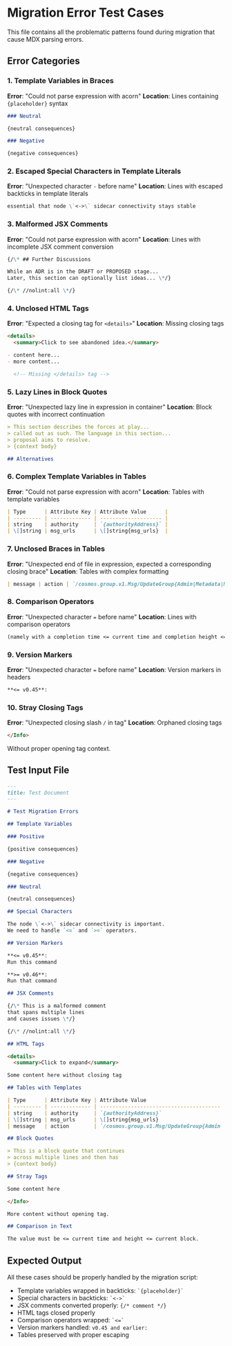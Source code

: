 # Migration Error Test Cases

This file contains all the problematic patterns found during migration that cause MDX parsing errors.

## Error Categories

### 1. Template Variables in Braces

**Error**: "Could not parse expression with acorn"
**Location**: Lines containing `{placeholder}` syntax

```markdown
### Neutral

{neutral consequences}
```

```markdown
### Negative

{negative consequences}
```

### 2. Escaped Special Characters in Template Literals

**Error**: "Unexpected character `-` before name"
**Location**: Lines with escaped backticks in template literals

```markdown
essential that node \`<->\` sidecar connectivity stays stable
```

### 3. Malformed JSX Comments

**Error**: "Could not parse expression with acorn"
**Location**: Lines with incomplete JSX comment conversion

```markdown
{/\* ## Further Discussions

While an ADR is in the DRAFT or PROPOSED stage...
Later, this section can optionally list ideas... \*/}
```

```markdown
{/\* //nolint:all \*/}
```

### 4. Unclosed HTML Tags

**Error**: "Expected a closing tag for `<details>`"
**Location**: Missing closing tags

```markdown
<details>
  <summary>Click to see abandoned idea.</summary>

- content here...
- more content...

  <!-- Missing </details> tag -->
```

### 5. Lazy Lines in Block Quotes

**Error**: "Unexpected lazy line in expression in container"
**Location**: Block quotes with incorrect continuation

```markdown
> This section describes the forces at play...
> called out as such. The language in this section...
> proposal aims to resolve.
> {context body}

## Alternatives
```

### 6. Complex Template Variables in Tables

**Error**: "Could not parse expression with acorn"
**Location**: Tables with template variables

```markdown
| Type      | Attribute Key | Attribute Value      |
| --------- | ------------- | -------------------- |
| string    | authority     | `{authorityAddress}` |
| \[]string | msg_urls      | \[]string{msg_urls}  |
```

### 7. Unclosed Braces in Tables

**Error**: "Unexpected end of file in expression, expected a corresponding closing brace"
**Location**: Tables with complex formatting

```markdown
| message | action | `/cosmos.group.v1.Msg/UpdateGroup{Admin|Metadata|Members}` |
```

### 8. Comparison Operators

**Error**: "Unexpected character `=` before name"
**Location**: Lines with comparison operators

```markdown
(namely with a completion time <= current time and completion height <= current
```

### 9. Version Markers

**Error**: "Unexpected character `=` before name"
**Location**: Version markers in headers

```markdown
**<= v0.45**:
```

### 10. Stray Closing Tags

**Error**: "Unexpected closing slash `/` in tag"
**Location**: Orphaned closing tags

```markdown
</Info>
```

Without proper opening tag context.

## Test Input File

```markdown
---
title: Test Document
---

# Test Migration Errors

## Template Variables

### Positive

{positive consequences}

### Negative

{negative consequences}

### Neutral

{neutral consequences}

## Special Characters

The node \`<->\` sidecar connectivity is important.
We need to handle `<=` and `>=` operators.

## Version Markers

**<= v0.45**:
Run this command

**>= v0.46**:
Run that command

## JSX Comments

{/\* This is a malformed comment
that spans multiple lines
and causes issues \*/}

{/\* //nolint:all \*/}

## HTML Tags

<details>
  <summary>Click to expand</summary>

Some content here without closing tag

## Tables with Templates

| Type      | Attribute Key | Attribute Value                         |
| --------- | ------------- | --------------------------------------- | -------- | --------- |
| string    | authority     | `{authorityAddress}`                    |
| \[]string | msg_urls      | \[]string{msg_urls}                     |
| message   | action        | `/cosmos.group.v1.Msg/UpdateGroup{Admin | Metadata | Members}` |

## Block Quotes

> This is a block quote that continues
> across multiple lines and then has
> {context body}

## Stray Tags

Some content here

</Info>

More content without opening tag.

## Comparison in Text

The value must be <= current time and height <= current block.
```

## Expected Output

All these cases should be properly handled by the migration script:

- Template variables wrapped in backticks: `` `{placeholder}` ``
- Special characters in backticks: `` `<->` ``
- JSX comments converted properly: `{/* comment */}`
- HTML tags closed properly
- Comparison operators wrapped: `` `<=` ``
- Version markers handled: `v0.45 and earlier:`
- Tables preserved with proper escaping
